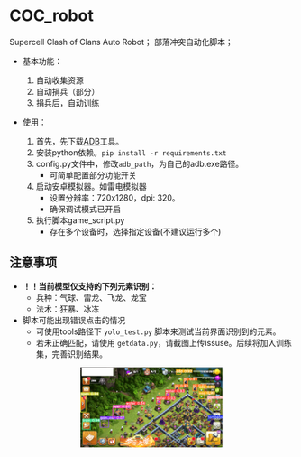 # COC_robot 
Supercell Clash of Clans Auto Robot； 部落冲突自动化脚本；
- 基本功能：
    1. 自动收集资源
    2. 自动捐兵（部分）
    3. 捐兵后，自动训练

- 使用：
    1. 首先，先下载[ADB](https://dl.google.com/android/repository/platform-tools_r34.0.5-windows.zip?hl=zh-cn)工具。
    2. 安装python依赖。`pip install -r requirements.txt`
    3. config.py文件中，修改`adb_path`，为自己的adb.exe路径。
        - 可简单配置部分功能开关
    4. 启动安卓模拟器。如雷电模拟器
        - 设置分辨率：720x1280，dpi: 320。
        - 确保调试模式已开启
    5. 执行脚本game_script.py
        - 存在多个设备时，选择指定设备(不建议运行多个)

## 注意事项

- **！！当前模型仅支持的下列元素识别：**
    - 兵种：气球、雷龙、飞龙、龙宝
    - 法术：狂暴、冰冻
- 脚本可能出现错误点击的情况
    - 可使用tools路径下 `yolo_test.py` 脚本来测试当前界面识别到的元素。
    - 若未正确匹配，请使用 `getdata.py`，请截图上传issuse。后续将加入训练集，完善识别结果。
<center>
<img src="images\yolo_valid_5.png" alt="测试图片" width="50%" />
</center>
